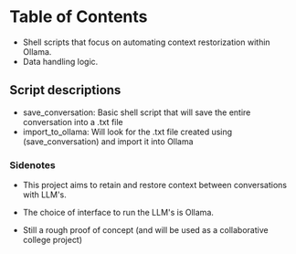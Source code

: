 # Table of Contents 

- Shell scripts that focus on automating context restorization within Ollama.
- Data handling logic.

## Script descriptions

- save_conversation: Basic shell script that will save the entire conversation into a .txt file
- import_to_ollama: Will look for the .txt file created using (save_conversation) and import it into Ollama

### Sidenotes

- This project aims to retain and restore context between conversations with LLM's. 

- The choice of interface to run the LLM's is Ollama.

- Still a rough proof of concept (and will be used as a collaborative college project)


